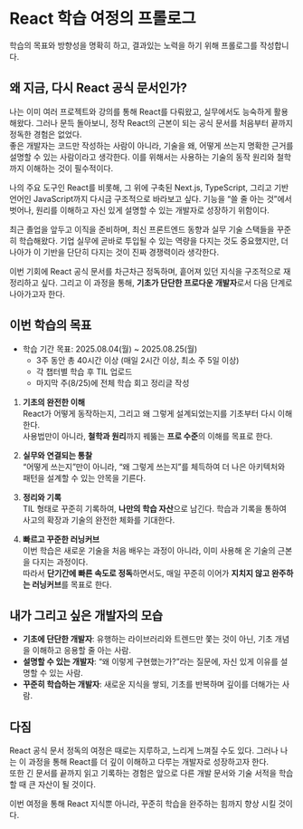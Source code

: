 # React 학습 여정의 프롤로그

학습의 목표와 방향성을 명확히 하고, 결과있는 노력을 하기 위해 프롤로그를 작성합니다.

## 왜 지금, 다시 React 공식 문서인가?

나는 이미 여러 프로젝트와 강의를 통해 React를 다뤄왔고, 실무에서도 능숙하게 활용해왔다. 그러나 문득 돌아보니, 정작 React의 근본이 되는 공식 문서를 처음부터 끝까지 정독한 경험은 없었다.  
좋은 개발자는 코드만 작성하는 사람이 아니라, 기술을 왜, 어떻게 쓰는지 명확한 근거를 설명할 수 있는 사람이라고 생각한다. 이를 위해서는 사용하는 기술의 동작 원리와 철학까지 이해하는 것이 필수적이다.

나의 주요 도구인 React를 비롯해, 그 위에 구축된 Next.js, TypeScript, 그리고 기반 언어인 JavaScript까지 다시금 구조적으로 바라보고 싶다. 기능을 “쓸 줄 아는 것”에서 벗어나, 원리를 이해하고 자신 있게 설명할 수 있는 개발자로 성장하기 위함이다.

최근 졸업을 앞두고 이직을 준비하며, 최신 프론트엔드 동향과 실무 기술 스택들을 꾸준히 학습해왔다. 기업 실무에 곧바로 투입될 수 있는 역량을 다지는 것도 중요했지만, 더 나아가 이 기반을 단단히 다지는 것이 진짜 경쟁력이라 생각한다.

이번 기회에 React 공식 문서를 차근차근 정독하며, 흩어져 있던 지식을 구조적으로 재정리하고 싶다. 그리고 이 과정을 통해, **기초가 단단한 프로다운 개발자**로서 다음 단계로 나아가고자 한다.

## 이번 학습의 목표

- 학습 기간 목표: 2025.08.04(월) ~ 2025.08.25(월)
  - 3주 동안 총 40시간 이상 (매일 2시간 이상, 최소 주 5일 이상)
  - 각 챕터별 학습 후 TIL 업로드
  - 마지막 주(8/25)에 전체 학습 회고 정리글 작성

1. **기초의 완전한 이해**  
   React가 어떻게 동작하는지, 그리고 왜 그렇게 설계되었는지를 기초부터 다시 이해한다.  
   사용법만이 아니라, **철학과 원리**까지 꿰뚫는 **프로 수준**의 이해를 목표로 한다.

2. **실무와 연결되는 통찰**  
   “어떻게 쓰는지”만이 아니라, “왜 그렇게 쓰는지”를 체득하여 더 나은 아키텍처와 패턴을 설계할 수 있는 안목을 기른다.

3. **정리와 기록**  
   TIL 형태로 꾸준히 기록하여, **나만의 학습 자산**으로 남긴다. 학습과 기록을 통하여 사고의 확장과 기술의 완전한 체화를 기대한다.

4. **빠르고 꾸준한 러닝커브**  
   이번 학습은 새로운 기술을 처음 배우는 과정이 아니라, 이미 사용해 온 기술의 근본을 다지는 과정이다.  
   따라서 **단기간에 빠른 속도로 정독**하면서도, 매일 꾸준히 이어가 **지치지 않고 완주하는 러닝커브**를 목표로 한다.

## 내가 그리고 싶은 개발자의 모습

- **기초에 단단한 개발자**: 유행하는 라이브러리와 트렌드만 쫓는 것이 아닌, 기초 개념을 이해하고 응용할 줄 아는 사람.
- **설명할 수 있는 개발자**: “왜 이렇게 구현했는가?”라는 질문에, 자신 있게 이유를 설명할 수 있는 사람.
- **꾸준히 학습하는 개발자**: 새로운 지식을 쌓되, 기초를 반복하며 깊이를 더해가는 사람.

## 다짐

React 공식 문서 정독의 여정은 때로는 지루하고, 느리게 느껴질 수도 있다. 그러나 나는 이 과정을 통해 React를 더 깊이 이해하고 다루는 개발자로 성장하고자 한다.  
또한 긴 문서를 끝까지 읽고 기록하는 경험은 앞으로 다른 개발 문서와 기술 서적을 학습할 때 큰 자산이 될 것이다.

이번 여정을 통해 React 지식뿐 아니라, 꾸준히 학습을 완주하는 힘까지 향상 시킬 것이다.
